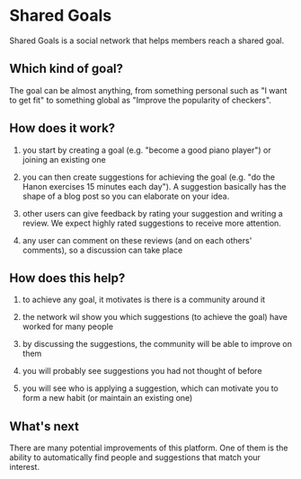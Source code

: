 # Shared Goals

Shared Goals is a social network that helps members reach a shared goal.

## Which kind of goal?

The goal can be almost anything, from something personal such as "I want to get fit" to something global as "Improve the popularity of checkers".

## How does it work?

1. you start by creating a goal (e.g. "become a good piano player") or joining an existing one

2. you can then create suggestions for achieving the goal (e.g. "do the Hanon exercises 15 minutes each day"). A suggestion basically has the shape of a blog post so you can elaborate on your idea.

3. other users can give feedback by rating your suggestion and writing a review. We expect highly rated suggestions to receive more attention.

4. any user can comment on these reviews (and on each others' comments), so a discussion can take place

## How does this help?

1. to achieve any goal, it motivates is there is a community around it

2. the network wil show you which suggestions (to achieve the goal) have worked for many people

3. by discussing the suggestions, the community will be able to improve on them

4. you will probably see suggestions you had not thought of before

5. you will see who is applying a suggestion, which can motivate you to form a new habit (or maintain an existing one)

## What's next

There are many potential improvements of this platform. One of them is the ability to automatically find people and suggestions that match your interest.
